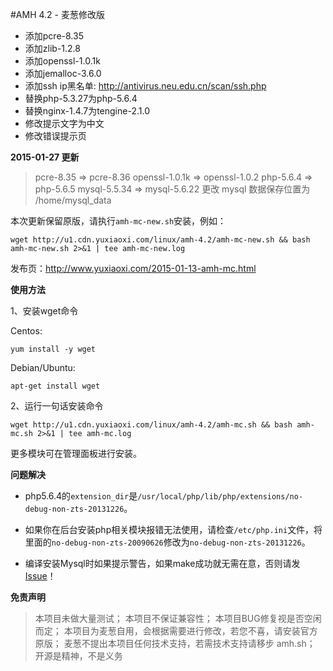 #AMH 4.2 - 麦葱修改版
- 添加pcre-8.35
- 添加zlib-1.2.8
- 添加openssl-1.0.1k
- 添加jemalloc-3.6.0
- 添加ssh ip黑名单: http://antivirus.neu.edu.cn/scan/ssh.php
- 替换php-5.3.27为php-5.6.4
- 替换nginx-1.4.7为tengine-2.1.0
- 修改提示文字为中文
- 修改错误提示页

**2015-01-27 更新**

> pcre-8.35 => pcre-8.36
> openssl-1.0.1k => openssl-1.0.2
> php-5.6.4 => php-5.6.5
> mysql-5.5.34 => mysql-5.6.22
> 更改 mysql 数据保存位置为 /home/mysql_data 

本次更新保留原版，请执行`amh-mc-new.sh`安装，例如：

`wget http://u1.cdn.yuxiaoxi.com/linux/amh-4.2/amh-mc-new.sh && bash amh-mc-new.sh 2>&1 | tee amh-mc-new.log`

发布页：http://www.yuxiaoxi.com/2015-01-13-amh-mc.html

**使用方法**

1、安装wget命令

Centos:

`yum install -y wget`

Debian/Ubuntu:

`apt-get install wget`

2、运行一句话安装命令

`wget http://u1.cdn.yuxiaoxi.com/linux/amh-4.2/amh-mc.sh && bash amh-mc.sh 2>&1 | tee amh-mc.log`

更多模块可在管理面板进行安装。

**问题解决**

- php5.6.4的`extension_dir`是`/usr/local/php/lib/php/extensions/no-debug-non-zts-20131226`。

- 如果你在后台安装php相关模块报错无法使用，请检查`/etc/php.ini`文件，将里面的`no-debug-non-zts-20090626`修改为`no-debug-non-zts-20131226`。

- 编译安装Mysql时如果提示警告，如果make成功就无需在意，否则请发[Issue](https://github.com/maicong/amh-4.2/issues/new)！

**免责声明**

> 本项目未做大量测试；
> 本项目不保证兼容性；
> 本项目BUG修复视是否空闲而定；
> 本项目为麦葱自用，会根据需要进行修改，若您不喜，请安装官方原版；
> 麦葱不提出本项目任何技术支持，若需技术支持请移步 amh.sh；
> 开源是精神，不是义务
